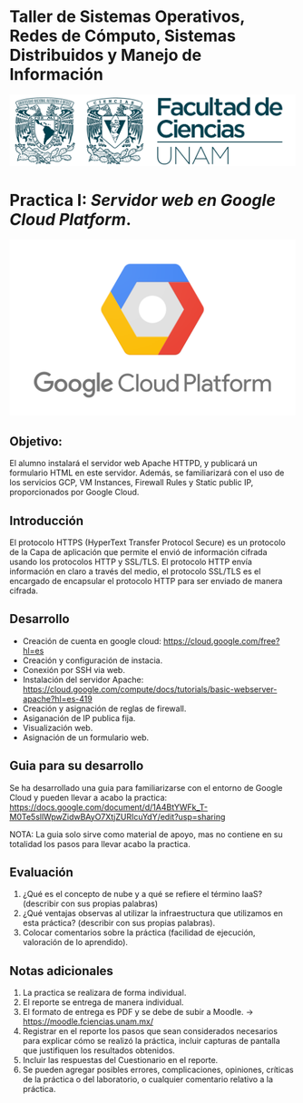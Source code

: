 # Taller de Sistemas Operativos, Redes de Cómputo, Sistemas Distribuidos y Manejo de Información
![LOGO FC](https://github.com/ZizuPM/Practica1/blob/main/img_logoFC_2019.png)
# Practica I: _Servidor web en Google Cloud Platform_.
![GCP_LOGO](https://github.com/ZizuPM/Practica_1_GPC/blob/main/gcp.png)
## Objetivo:
El alumno instalará el servidor web Apache HTTPD, y publicará un formulario HTML en este servidor. Además, se familiarizará con el uso de los servicios GCP, VM Instances, Firewall Rules y Static public IP, proporcionados por Google Cloud.

## Introducción
El protocolo HTTPS (HyperText Transfer Protocol Secure) es un protocolo de la Capa de aplicación que
permite el envió de información cifrada usando los protocolos HTTP y SSL/TLS. El protocolo HTTP envía
información en claro a través del medio, el protocolo SSL/TLS es el encargado de encapsular el protocolo
HTTP para ser enviado de manera cifrada.

## Desarrollo
- Creación de cuenta en google cloud: https://cloud.google.com/free?hl=es
- Creación y configuración de instacia.
- Conexión por SSH via web.
- Instalación del servidor Apache: https://cloud.google.com/compute/docs/tutorials/basic-webserver-apache?hl=es-419
- Creación y asignación de reglas de firewall.
- Asiganación de IP publica fija.
- Visualización web.
- Asignación de un formulario web.


## Guia para su desarrollo
Se ha desarrollado una guia para familiarizarse con el entorno de Google Cloud y pueden llevar a acabo la practica: https://docs.google.com/document/d/1A4BtYWFk_T-M0Te5sllWpwZidwBAyO7XtjZURIcuYdY/edit?usp=sharing

NOTA: La guia solo sirve como material de apoyo, mas no contiene en su totalidad los pasos para llevar acabo la practica.

## Evaluación
1. ¿Qué es el concepto de nube y a qué se refiere el término IaaS? (describir con sus propias palabras)
2. ¿Qué ventajas observas al utilizar la infraestructura que utilizamos en esta práctica? (describir con sus propias palabras).
3. Colocar comentarios sobre la práctica (facilidad de ejecución, valoración de lo aprendido).

## Notas adicionales
1. La practica se realizara de forma individual.
2. El reporte se entrega de manera individual.
3. El formato de entrega es PDF y se debe de subir a Moodle. -> https://moodle.fciencias.unam.mx/
4. Registrar en el reporte los pasos que sean considerados necesarios para explicar cómo se realizó la práctica, incluir capturas de pantalla que justifiquen los resultados obtenidos.
5. Incluir las respuestas del Cuestionario en el reporte.
6. Se pueden agregar posibles errores, complicaciones, opiniones, críticas de la práctica o del laboratorio, o cualquier comentario relativo a la práctica.
